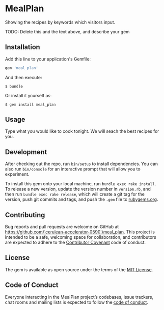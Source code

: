 # MealPlan

Showing the recipes by keywords which visitors input.

TODO: Delete this and the text above, and describe your gem

## Installation

Add this line to your application's Gemfile:

```ruby
gem 'meal_plan'
```

And then execute:

    $ bundle

Or install it yourself as:

    $ gem install meal_plan

## Usage

Type what you would like to cook tonight. We will seach the best recipes for you.

## Development

After checking out the repo, run `bin/setup` to install dependencies. You can also run `bin/console` for an interactive prompt that will allow you to experiment.

To install this gem onto your local machine, run `bundle exec rake install`. To release a new version, update the version number in `version.rb`, and then run `bundle exec rake release`, which will create a git tag for the version, push git commits and tags, and push the `.gem` file to [rubygems.org](https://rubygems.org).

## Contributing

Bug reports and pull requests are welcome on GitHub at https://github.com/'cerulean-accelerator-0590'/meal_plan. This project is intended to be a safe, welcoming space for collaboration, and contributors are expected to adhere to the [Contributor Covenant](http://contributor-covenant.org) code of conduct.

## License

The gem is available as open source under the terms of the [MIT License](https://opensource.org/licenses/MIT).

## Code of Conduct

Everyone interacting in the MealPlan project’s codebases, issue trackers, chat rooms and mailing lists is expected to follow the [code of conduct](https://github.com/'cerulean-accelerator-0590'/meal_plan/blob/master/CODE_OF_CONDUCT.md).
